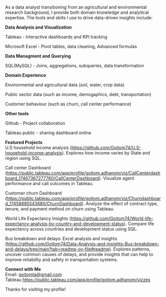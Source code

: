 As a data analyst transitioning from an agricultural and environmental research background, I provide both domain knowledge and analytical expertise. The tools and skills I use to drive data-driven insights include:

**Data Analysis and Visualization**                                                                                                                                                                                    

Tableau - Interactive dashboards and KPI tracking

Microsoft Excel - Pivot tables, data cleaning, Advanced formulas

**Data Managment and Querying**

SQL(MySQL) - Joins, aggregations, subqueries, data transformation

**Domain Experience**

Environmental and agricultural data (soil, water, crop data)

Public sector data (such as income, demogaphics, debt, transportation)

Customer behaviour (such as churn, call center performance)

**Other tools**

Github - Project collaboration

Tableau public - sharing dashboard online                                                                                                                                                                           


**Featured Projects**                                                                                                                                                                                                
U.S household income analysis (https://github.com/Goitom74/U.S-household-income-analysis). 
Explores how income varies by State and region using SQL.

Call center Dashboard (https://public.tableau.com/app/profile/goitom.adhanom/viz/CallCenterdashboard_17467367277760/CallCenterDashboard).                                                                           Visualize agent performance and call outcomes in Tableau.

Customer churn Dashboard (https://public.tableau.com/app/profile/goitom.adhanom/viz/Churndashboard_17458885543680/ChurnDashboard).                                                                                  Analyze the effect of contract type, tenure, and payment method on churn using Tableau.

World Life Expectancy Insights (https://github.com/Goitom74/World-life-expectancy-analysis-by-country-and-development-status).                                                                                      Compare life expectancy across countries and development status using SQL.

Bus breakdown and delays: Excel analysis and insights (https://github.com/Goitom74/Data-Analysis-and-insights-Bus-breakdown-and-delays/tree/main?tab=readme-ov-file#readme).                                        Explores patterns, uncover common causes of delays, and provide insights that can help to improve reliability and safety in transportation systems.

**Connect with Me**                                                                                                                                                                                                  
Email: goitomta@gmail.com                                                                                                                                                                                                                                                                                                                                                                                       
Tableau
https://public.tableau.com/app/profile/goitom.adhanom/vizzes

Thanks for visiting my profile!

